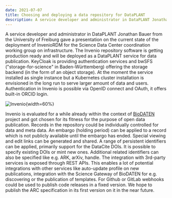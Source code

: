 ```yaml
---
date: 2021-07-07
title: Choosing and deploying a data repository for DataPLANT
description: A service developer and administrator in DataPLANT Jonathan Bauer from the University of Freiburg gave a presentation on the current state of the deployment of InvenioRDM for the Science Data Center coordination working group on infrastructure. The Invenio repository software is getting production ready and will be deployed as a DataPLANT service for data publication. KeyCloak is providing authentication services and bwSFS ("storage-for-science" in Baden-Württemberg) offering the storage backend...
---
```


A service developer and administrator in DataPLANT Jonathan Bauer from the University of Freiburg gave a presentation on the current state of the deployment of InvenioRDM for the Science Data Center coordination working group on infrastructure. The Invenio repository software is getting production ready and will be deployed as a DataPLANT service for data publication. KeyCloak is providing authentication services and bwSFS ("storage-for-science" in Baden-Württemberg) offering the storage backend (in the form of an object storage). At the moment the service installed as single instance but a Kubernetes cluster installation is envisioned in the long run to serve larger amount of data and users. Authentication in Invenio is possible via OpenID connect and OAuth, it offers built-in ORCID login.

![Invenio](/src/assets/images/news/Invenio2.svg "Invenio"){width=60%}

Invenio is evaluated for a while already within the context of [BioDATEN](https://portal.biodaten.info/) project and got chosen for its fitness for the purpose of open data publication. Records in the repository could be individually controlled for data and meta data. An embargo (holding period) can be applied to a record which is not publicly available until the embargo has ended. Special viewing and edit links can be generated and shared. A range of persistent identifiers can be applied, primarily support for the DataCite DOIs. It is possible to specify existing DOIs or mint new ones. Additional related identifiers can also be specified like e.g. ARK, arXiv, handle. The integration with 3rd-party services is exposed through REST APIs. This enables a lot of potential integrations with other services like auto-update profile on new publications, integration with the Science Gateway of BioDATEN for e.g. discovering or the publication of templates. For Github or GitLab webhooks could be used to publish code releases in a fixed version. We hope to publish the ARC specification in its first version on it in the near future.





